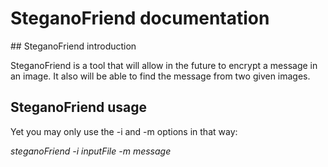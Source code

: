 # SteganoFriend documentation

## SteganoFriend introduction

SteganoFriend is a tool that will allow in the future to encrypt a message in
an image. It also will be able to find the message from two given images.

## SteganoFriend usage

Yet you may only use the -i and -m options in that way:

*steganoFriend -i inputFile -m message*
